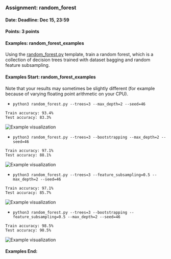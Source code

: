 ### Assignment: random_forest
#### Date: Deadline: Dec 15, 23:59
#### Points: 3 points
#### Examples: random_forest_examples

Using the [random_forest.py](https://github.com/ufal/npfl129/tree/master/labs/09/random_forest.py)
template, train a random forest, which is a collection of decision trees trained
with dataset bagging and random feature subsampling.

#### Examples Start: random_forest_examples
Note that your results may sometimes be slightly different (for example because of varying floating point arithmetic on your CPU).
- `python3 random_forest.py --trees=3 --max_depth=2 --seed=46`
```
Train accuracy: 93.4%
Test accuracy: 83.3%
```
![Example visualization](//ufal.mff.cuni.cz/~straka/courses/npfl129/2021/tasks/figures/random_forest_1.svgz)
- `python3 random_forest.py --trees=3 --bootstrapping --max_depth=2 --seed=46`
```
Train accuracy: 97.1%
Test accuracy: 88.1%
```
![Example visualization](//ufal.mff.cuni.cz/~straka/courses/npfl129/2021/tasks/figures/random_forest_2.svgz)
- `python3 random_forest.py --trees=3 --feature_subsampling=0.5 --max_depth=2 --seed=46`
```
Train accuracy: 97.1%
Test accuracy: 85.7%
```
![Example visualization](//ufal.mff.cuni.cz/~straka/courses/npfl129/2021/tasks/figures/random_forest_3.svgz)
- `python3 random_forest.py --trees=3 --bootstrapping --feature_subsampling=0.5 --max_depth=2 --seed=46`
```
Train accuracy: 98.5%
Test accuracy: 90.5%
```
![Example visualization](//ufal.mff.cuni.cz/~straka/courses/npfl129/2021/tasks/figures/random_forest_4.svgz)
#### Examples End:
